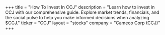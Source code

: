 +++
title = "How To Invest In CCJ"
description = "Learn how to invest in CCJ with our comprehensive guide. Explore market trends, financials, and the social pulse to help you make informed decisions when analyzing $CCJ."
ticker = "CCJ"
layout = "stocks"
company = "Cameco Corp (CCJ)"
+++

